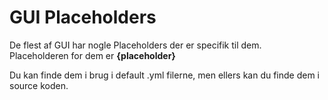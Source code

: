 # GUI Placeholders

De flest af GUI har nogle Placeholders der er specifik til dem.\
Placeholderen for dem er **{placeholder}**

Du kan finde dem i brug i default .yml filerne, men ellers kan du finde dem i source koden.
